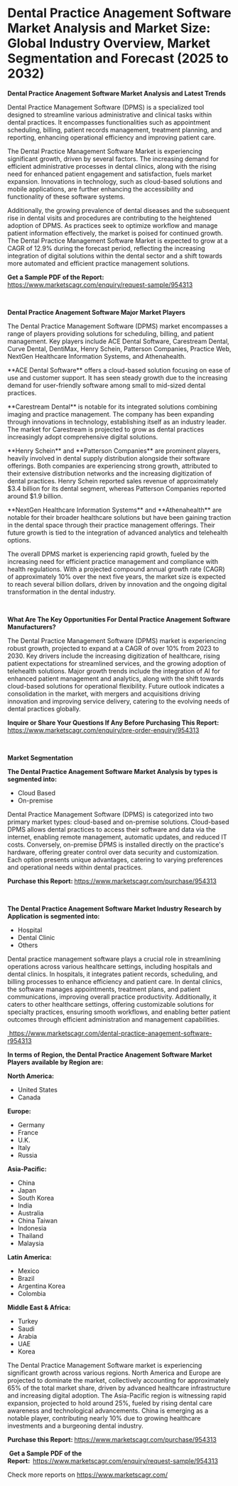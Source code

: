 <p><h1>Dental Practice Anagement Software Market Analysis and Market Size: Global Industry Overview, Market Segmentation and Forecast (2025 to 2032)</h1></p><p><strong>Dental Practice Anagement Software Market Analysis and Latest Trends</strong></p>
<p><p>Dental Practice Management Software (DPMS) is a specialized tool designed to streamline various administrative and clinical tasks within dental practices. It encompasses functionalities such as appointment scheduling, billing, patient records management, treatment planning, and reporting, enhancing operational efficiency and improving patient care.</p><p>The Dental Practice Management Software Market is experiencing significant growth, driven by several factors. The increasing demand for efficient administrative processes in dental clinics, along with the rising need for enhanced patient engagement and satisfaction, fuels market expansion. Innovations in technology, such as cloud-based solutions and mobile applications, are further enhancing the accessibility and functionality of these software systems. </p><p>Additionally, the growing prevalence of dental diseases and the subsequent rise in dental visits and procedures are contributing to the heightened adoption of DPMS. As practices seek to optimize workflow and manage patient information effectively, the market is poised for continued growth. The Dental Practice Management Software Market is expected to grow at a CAGR of 12.9% during the forecast period, reflecting the increasing integration of digital solutions within the dental sector and a shift towards more automated and efficient practice management solutions.</p></p>
<p><strong>Get a Sample PDF of the Report:&nbsp;</strong> <a href="https://www.marketscagr.com/enquiry/request-sample/954313?utm_campaign=2136&utm_medium=2&utm_source=Github&utm_content=ia&utm_term=07032025&utm_id=dental-practice-anagement-software">https://www.marketscagr.com/enquiry/request-sample/954313</a></p>
<p>&nbsp;</p>
<p><strong>Dental Practice Anagement Software Major Market Players</strong></p>
<p><p>The Dental Practice Management Software (DPMS) market encompasses a range of players providing solutions for scheduling, billing, and patient management. Key players include ACE Dental Software, Carestream Dental, Curve Dental, DentiMax, Henry Schein, Patterson Companies, Practice Web, NextGen Healthcare Information Systems, and Athenahealth.</p><p>**ACE Dental Software** offers a cloud-based solution focusing on ease of use and customer support. It has seen steady growth due to the increasing demand for user-friendly software among small to mid-sized dental practices. </p><p>**Carestream Dental** is notable for its integrated solutions combining imaging and practice management. The company has been expanding through innovations in technology, establishing itself as an industry leader. The market for Carestream is projected to grow as dental practices increasingly adopt comprehensive digital solutions.</p><p>**Henry Schein** and **Patterson Companies** are prominent players, heavily involved in dental supply distribution alongside their software offerings. Both companies are experiencing strong growth, attributed to their extensive distribution networks and the increasing digitization of dental practices. Henry Schein reported sales revenue of approximately $3.4 billion for its dental segment, whereas Patterson Companies reported around $1.9 billion.</p><p>**NextGen Healthcare Information Systems** and **Athenahealth** are notable for their broader healthcare solutions but have been gaining traction in the dental space through their practice management offerings. Their future growth is tied to the integration of advanced analytics and telehealth options.</p><p>The overall DPMS market is experiencing rapid growth, fueled by the increasing need for efficient practice management and compliance with health regulations. With a projected compound annual growth rate (CAGR) of approximately 10% over the next five years, the market size is expected to reach several billion dollars, driven by innovation and the ongoing digital transformation in the dental industry.</p></p>
<p>&nbsp;</p>
<p><strong>What Are The Key Opportunities For Dental Practice Anagement Software Manufacturers?</strong></p>
<p><p>The Dental Practice Management Software (DPMS) market is experiencing robust growth, projected to expand at a CAGR of over 10% from 2023 to 2030. Key drivers include the increasing digitization of healthcare, rising patient expectations for streamlined services, and the growing adoption of telehealth solutions. Major growth trends include the integration of AI for enhanced patient management and analytics, along with the shift towards cloud-based solutions for operational flexibility. Future outlook indicates a consolidation in the market, with mergers and acquisitions driving innovation and improving service delivery, catering to the evolving needs of dental practices globally.</p></p>
<p><strong>Inquire or Share Your Questions If Any Before Purchasing This Report:</strong> <a href="https://www.marketscagr.com/enquiry/pre-order-enquiry/954313?utm_campaign=2136&utm_medium=2&utm_source=Github&utm_content=ia&utm_term=07032025&utm_id=dental-practice-anagement-software">https://www.marketscagr.com/enquiry/pre-order-enquiry/954313</a></p>
<p>&nbsp;</p>
<p><strong>Market Segmentation</strong></p>
<p><strong>The Dental Practice Anagement Software Market Analysis by types is segmented into:</strong></p>
<p><ul><li>Cloud Based</li><li>On-premise</li></ul></p>
<p><p>Dental Practice Management Software (DPMS) is categorized into two primary market types: cloud-based and on-premise solutions. Cloud-based DPMS allows dental practices to access their software and data via the internet, enabling remote management, automatic updates, and reduced IT costs. Conversely, on-premise DPMS is installed directly on the practice's hardware, offering greater control over data security and customization. Each option presents unique advantages, catering to varying preferences and operational needs within dental practices.</p></p>
<p><strong>Purchase this Report:&nbsp;</strong><a href="https://www.marketscagr.com/purchase/954313?utm_campaign=2136&utm_medium=2&utm_source=Github&utm_content=ia&utm_term=07032025&utm_id=dental-practice-anagement-software">https://www.marketscagr.com/purchase/954313</a></p>
<p>&nbsp;</p>
<p><strong>The Dental Practice Anagement Software Market Industry Research by Application is segmented into:</strong></p>
<p><ul><li>Hospital</li><li>Dental Clinic</li><li>Others</li></ul></p>
<p><p>Dental practice management software plays a crucial role in streamlining operations across various healthcare settings, including hospitals and dental clinics. In hospitals, it integrates patient records, scheduling, and billing processes to enhance efficiency and patient care. In dental clinics, the software manages appointments, treatment plans, and patient communications, improving overall practice productivity. Additionally, it caters to other healthcare settings, offering customizable solutions for specialty practices, ensuring smooth workflows, and enabling better patient outcomes through efficient administration and management capabilities.</p></p>
<p><a href="https://www.marketscagr.com/dental-practice-anagement-software-r954313?utm_campaign=2136&utm_medium=2&utm_source=Github&utm_content=ia&utm_term=07032025&utm_id=dental-practice-anagement-software">&nbsp;https://www.marketscagr.com/dental-practice-anagement-software-r954313</a></p>
<p><strong>In terms of Region, the Dental Practice Anagement Software Market Players available by Region are:</strong></p>
<p>
    <p> <strong> North America: </strong>
        <ul>
            <li>United States</li>
            <li>Canada</li>
        </ul>
        </p> 
    <p> <strong> Europe: </strong>
        <ul>
            <li>Germany</li>
            <li>France</li>
            <li>U.K.</li>
            <li>Italy</li>
            <li>Russia</li>
        </ul>
        </p> 
    <p> <strong> Asia-Pacific: </strong>
        <ul>
            <li>China</li>
            <li>Japan</li>
            <li>South Korea</li>
            <li>India</li>
            <li>Australia</li>
            <li>China Taiwan</li>
            <li>Indonesia</li>
            <li>Thailand</li>
            <li>Malaysia</li>
        </ul>
        </p> 
    <p> <strong> Latin America: </strong>
        <ul>
            <li>Mexico</li>
            <li>Brazil</li>
            <li>Argentina Korea</li>
            <li>Colombia</li>
        </ul>
        </p> 
    <p> <strong> Middle East & Africa: </strong>
        <ul>
            <li>Turkey</li>
            <li>Saudi</li>
            <li>Arabia</li>
            <li>UAE</li>
            <li>Korea</li>
        </ul>
    </p>
    </p>
<p><p>The Dental Practice Management Software market is experiencing significant growth across various regions. North America and Europe are projected to dominate the market, collectively accounting for approximately 65% of the total market share, driven by advanced healthcare infrastructure and increasing digital adoption. The Asia-Pacific region is witnessing rapid expansion, projected to hold around 25%, fueled by rising dental care awareness and technological advancements. China is emerging as a notable player, contributing nearly 10% due to growing healthcare investments and a burgeoning dental industry.</p></p>
<p><strong>Purchase this Report: </strong><a href="https://www.marketscagr.com/purchase/954313?utm_campaign=2136&utm_medium=2&utm_source=Github&utm_content=ia&utm_term=07032025&utm_id=dental-practice-anagement-software">https://www.marketscagr.com/purchase/954313</a></p>
<p>&nbsp;<strong>Get a Sample PDF of the Report:&nbsp;&nbsp;</strong><a href="https://www.marketscagr.com/enquiry/request-sample/954313?utm_campaign=2136&utm_medium=2&utm_source=Github&utm_content=ia&utm_term=07032025&utm_id=dental-practice-anagement-software">https://www.marketscagr.com/enquiry/request-sample/954313</a></p>
<p><strong></strong></p>
<p>Check more reports on <a href="https://www.marketscagr.com/?utm_campaign=2136&utm_medium=2&utm_source=Github&utm_content=ia&utm_term=07032025&utm_id=dental-practice-anagement-software">https://www.marketscagr.com/</a></p>